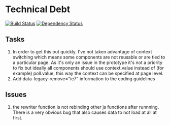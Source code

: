 # Technical Debt

[![Build Status](https://travis-ci.org/ministryofjustice/clarity-prototype-kit.svg?branch=master)](https://travis-ci.org/ministryofjustice/clarity-prototype-kit)
[![Dependency Status](https://gemnasium.com/ministryofjustice/clarity-prototype-kit.svg)](https://gemnasium.com/ministryofjustice/clarity-prototype-kit)

## Tasks

1. In order to get this out quickly. I've not taken advantage of context switching which means some components are not reusable or are tied to a particular page. As it's only an issue in the prototype it's not a priority to fix but ideally all components should use context.value instead of (for example) poll.value, this way the context can be specified at page level.
2. Add data-legacy-remove="ie7" information to the coding guidelines
## Issues
1. the rewriter function is not rebinding other js functions after runnning. There is a very obvious bug that also causes data to not load at all at first.